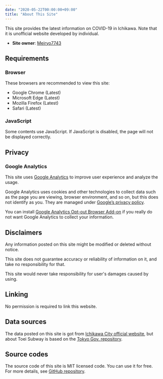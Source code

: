 ```yaml
---
date: "2020-05-22T00:00:00+09:00"
title: "About This Site"
---
```


This site provides the latest information on COVID-19 in Ichikawa. Note that it is unofficial website developed by individual.

- **Site owner**: [Meiryo7743](https://meiryo7743.github.io/en/)

## Requirements

### Browser

These browsers are recommended to view this site:

- Google Chrome (Latest)
- Microsoft Edge (Latest)
- Mozilla Firefox (Latest)
- Safari (Latest)

### JavaScript

Some contents use JavaScript. If JavaScript is disabled, the page will not be displayed correctly.

## Privacy

### Google Analytics

This site uses [Google Analytics](https://marketingplatform.google.com/about/analytics/terms/us/) to improve user experience and analyze the usage.

Google Analytics uses cookies and other technologies to collect data such as the page you are viewing, browser environment, and so on, but this does not identify as you. They are managed under [Google’s privacy policy](https://policies.google.com/privacy?hl=en).

You can install [Google Analytics Opt-out Browser Add-on](https://tools.google.com/dlpage/gaoptout?hl=en) if you really do not want Google Analytics to collect your information.

## Disclaimers

Any information posted on this site might be modified or deleted without notice.

This site does not guarantee accuracy or reliability of information on it, and take no responsibility for that.

This site would never take responsibility for user's damages caused by using.

## Linking

No permission is required to link this website.

## Data sources

The data posted on this site is got from [Ichikawa City official website](https://www.city.ichikawa.lg.jp), but about Toei Subway is based on the [Tokyo Gov. repository](https://github.com/tokyo-metropolitan-gov/covid19/).

## Source codes

The source code of this site is MIT licensed code. You can use it for free. For more details, see [GitHub repository](https://github.com/Meiryo7743/COVID-19-Ichikawa/).
